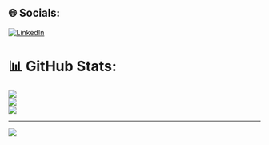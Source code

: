 ## 🌐 Socials:
[![LinkedIn](https://img.shields.io/badge/LinkedIn-%230077B5.svg?logo=linkedin&logoColor=white)](https://linkedin.com/in/husnulnawafil) 

# 📊 GitHub Stats:
![](https://github-readme-stats.vercel.app/api?username=nawafilhusnul&theme=dracula&hide_border=false&include_all_commits=false&count_private=false)<br/>
![](https://github-readme-streak-stats.herokuapp.com/?user=nawafilhusnul&theme=dracula&hide_border=false)<br/>
![](https://github-readme-stats.vercel.app/api/top-langs/?username=nawafilhusnul&theme=dracula&hide_border=false&include_all_commits=true&count_private=true&layout=compact)

---
[![](https://visitcount.itsvg.in/api?id=nawafilhusnul&icon=0&color=0)](https://visitcount.itsvg.in)

<!-- Proudly created with GPRM ( https://gprm.itsvg.in ) -->
